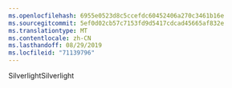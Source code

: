 ```yaml
---
ms.openlocfilehash: 6955e0523d8c5ccefdc60452406a270c3461b16e
ms.sourcegitcommit: 5ef0d02cb57c7153fd9d5417cdcad45665af832e
ms.translationtype: MT
ms.contentlocale: zh-CN
ms.lasthandoff: 08/29/2019
ms.locfileid: "71139796"
---
```

<span data-ttu-id="e8d05-101">Silverlight</span><span class="sxs-lookup"><span data-stu-id="e8d05-101">Silverlight</span></span>